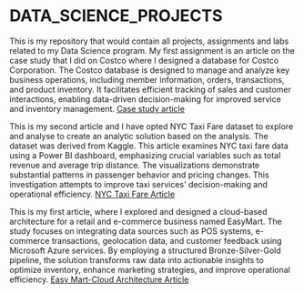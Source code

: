 # DATA_SCIENCE_PROJECTS
This is my repository that would contain all projects, assignments and labs related to my Data Science program.
My first assignment is an article on the case study that I did on Costco where I designed a database for Costco Corporation. The Costco database is designed to manage and analyze key business operations, including member information, orders, transactions, and product inventory. It facilitates efficient tracking of sales and customer interactions, enabling data-driven decision-making for improved service and inventory management. [Case study article](https://github.com/arlingeo99/DATA_SCIENCE_PROJECTS/blob/main/Costco_Database_Design_Article.pdf)


This is my second article and I have opted NYC Taxi Fare dataset to explore and analyse to create an analytic solution based on the analysis. The dataset was derived from Kaggle. This article examines NYC taxi fare data using a Power BI dashboard, emphasizing crucial variables such as total revenue and average trip distance. The visualizations demonstrate substantial patterns in passenger behavior and pricing changes. This investigation attempts to improve taxi services' decision-making and operational efficiency. [NYC Taxi Fare Article](https://github.com/arlingeo99/DATA_SCIENCE_PROJECTS/blob/master/NYC_TAXI_FARE_REPORT.pdf)



This is my first article, where I explored and designed a cloud-based architecture for a retail and e-commerce business named EasyMart. The study focuses on integrating data sources such as POS systems, e-commerce transactions, geolocation data, and customer feedback using Microsoft Azure services. By employing a structured Bronze-Silver-Gold pipeline, the solution transforms raw data into actionable insights to optimize inventory, enhance marketing strategies, and improve operational efficiency. [Easy Mart-Cloud Architecture Article](https://github.com/arlingeo99/DATA_SCIENCE_PROJECTS/blob/master/EasyMart-Cloud%20Architecture%20Article-.pdf)
